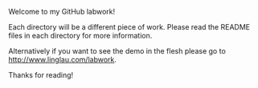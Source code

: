 Welcome to my GitHub labwork! 

Each directory will be a different piece of work. Please read the README files in each directory for more information.

Alternatively if you want to see the demo in the flesh please go to http://www.linglau.com/labwork.

Thanks for reading!